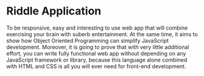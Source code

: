 # Riddle Application
  To be responsive, easy and interesting to use web app that will combine exercising your brain with suberb entertainment. 
At the same time, it aims to show how Object Oriented Programming can simplify JavaScript development. Moreover, it is going to prove that with very little additional effort,
you can write fully functional web app without depending on any JavaScript framework or library, because this language alone combined with HTML and CSS is all you will ever need for front-end development.

